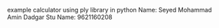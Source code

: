 example calculator using ply library in python
Name: Seyed Mohammad Amin Dadgar
Stu Name: 9621160208